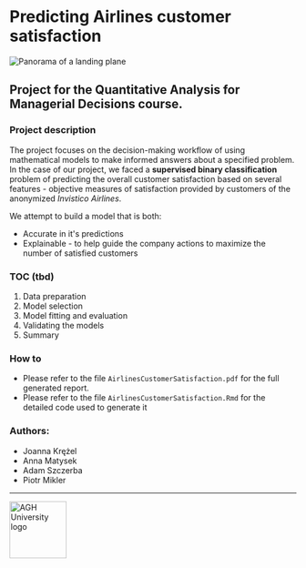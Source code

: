# Predicting Airlines customer satisfaction
<img src="https://www.airservicesaustralia.com/wp-content/uploads/2020/06/aircraft-noise-banner.jpg" alt="Panorama of a landing plane"/>  

Project for the Quantitative Analysis for Managerial Decisions course.
---
### Project description
The project focuses on the decision-making workflow of using mathematical models to make informed answers about a specified problem.
In the case of our project, we faced a **supervised binary classification** problem of predicting the overall customer satisfaction based on several features - objective measures of satisfaction
provided by customers of the anonymized *Invistico Airlines*.

We attempt to build a model that is both:
* Accurate in it's predictions
* Explainable - to help guide the company actions to maximize the number of satisfied customers

### TOC (tbd)
1. Data preparation
2. Model selection
3. Model fitting and evaluation
4. Validating the models
5. Summary

### How to
* Please refer to the file `AirlinesCustomerSatisfaction.pdf` for the full generated report.
* Please refer to the file `AirlinesCustomerSatisfaction.Rmd` for the detailed code used to generate it

### Authors:
* Joanna Krężel
* Anna Matysek
* Adam Szczerba
* Piotr Mikler
---
<img src="https://www.agh.edu.pl/fileadmin/default/templates/images/uczelnia/siw/znak/symetryczny/en/dwuwiersz/agh_nzw_s_en_2w_wbr_rgb_150ppi.jpg" alt="AGH University logo" width="100"/>  
